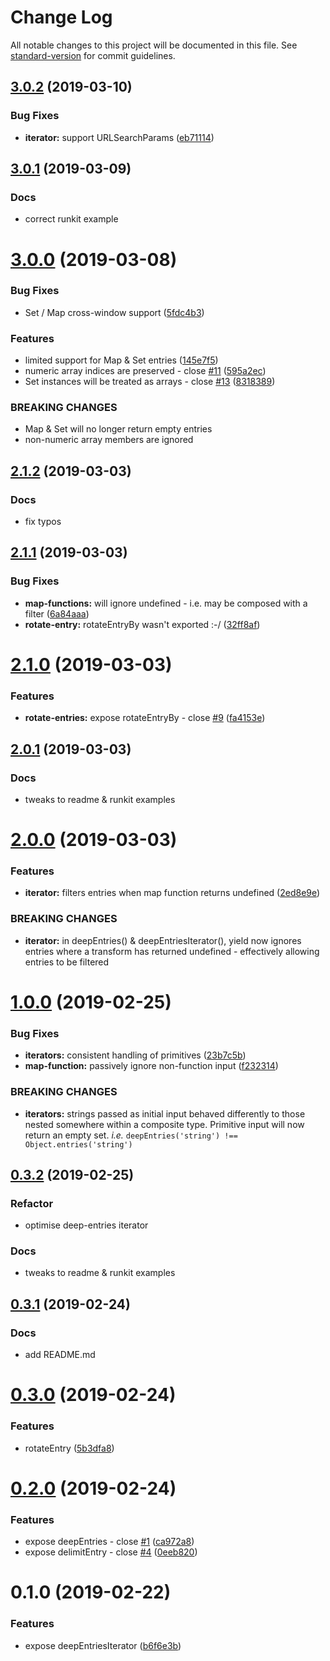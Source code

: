 # Change Log

All notable changes to this project will be documented in this file. See [standard-version](https://github.com/conventional-changelog/standard-version) for commit guidelines.

## [3.0.2](https://github.com/mylesj/deep-entries/compare/v3.0.1...v3.0.2) (2019-03-10)

### Bug Fixes

-   **iterator:** support URLSearchParams ([eb71114](https://github.com/mylesj/deep-entries/commit/eb71114))

## [3.0.1](https://github.com/mylesj/deep-entries/compare/v3.0.0...v3.0.1) (2019-03-09)

### Docs

-   correct runkit example

# [3.0.0](https://github.com/mylesj/deep-entries/compare/v2.1.2...v3.0.0) (2019-03-08)

### Bug Fixes

-   Set / Map cross-window support ([5fdc4b3](https://github.com/mylesj/deep-entries/commit/5fdc4b3))

### Features

-   limited support for Map & Set entries ([145e7f5](https://github.com/mylesj/deep-entries/commit/145e7f5))
-   numeric array indices are preserved - close [#11](https://github.com/mylesj/deep-entries/issues/11) ([595a2ec](https://github.com/mylesj/deep-entries/commit/595a2ec))
-   Set instances will be treated as arrays - close [#13](https://github.com/mylesj/deep-entries/issues/13) ([8318389](https://github.com/mylesj/deep-entries/commit/8318389))

### BREAKING CHANGES

-   Map & Set will no longer return empty entries
-   non-numeric array members are ignored

## [2.1.2](https://github.com/mylesj/deep-entries/compare/v2.1.1...v2.1.2) (2019-03-03)

### Docs

-   fix typos

## [2.1.1](https://github.com/mylesj/deep-entries/compare/v2.1.0...v2.1.1) (2019-03-03)

### Bug Fixes

-   **map-functions:** will ignore undefined - i.e. may be composed with a filter ([6a84aaa](https://github.com/mylesj/deep-entries/commit/6a84aaa))
-   **rotate-entry:** rotateEntryBy wasn't exported :-/ ([32ff8af](https://github.com/mylesj/deep-entries/commit/32ff8af))

# [2.1.0](https://github.com/mylesj/deep-entries/compare/v2.0.1...v2.1.0) (2019-03-03)

### Features

-   **rotate-entries:** expose rotateEntryBy - close [#9](https://github.com/mylesj/deep-entries/issues/9) ([fa4153e](https://github.com/mylesj/deep-entries/commit/fa4153e))

## [2.0.1](https://github.com/mylesj/deep-entries/compare/v2.0.0...v2.0.1) (2019-03-03)

### Docs

-   tweaks to readme & runkit examples

# [2.0.0](https://github.com/mylesj/deep-entries/compare/v1.0.0...v2.0.0) (2019-03-03)

### Features

-   **iterator:** filters entries when map function returns undefined ([2ed8e9e](https://github.com/mylesj/deep-entries/commit/2ed8e9e))

### BREAKING CHANGES

-   **iterator:** in deepEntries() & deepEntriesIterator(), yield now ignores entries where a transform has returned undefined - effectively allowing entries to be filtered

# [1.0.0](https://github.com/mylesj/deep-entries/compare/v0.3.2...v1.0.0) (2019-02-25)

### Bug Fixes

-   **iterators:** consistent handling of primitives ([23b7c5b](https://github.com/mylesj/deep-entries/commit/23b7c5b))
-   **map-function:** passively ignore non-function input ([f232314](https://github.com/mylesj/deep-entries/commit/f232314))

### BREAKING CHANGES

-   **iterators:** strings passed as initial input behaved differently to those nested somewhere within a composite type. Primitive input will now return an empty set. _i.e._ `deepEntries('string') !== Object.entries('string')`

## [0.3.2](https://github.com/mylesj/deep-entries/compare/v0.3.1...v0.3.2) (2019-02-25)

### Refactor

-   optimise deep-entries iterator

### Docs

-   tweaks to readme & runkit examples

## [0.3.1](https://github.com/mylesj/deep-entries/compare/v0.3.0...v0.3.1) (2019-02-24)

### Docs

-   add README.md

# [0.3.0](https://github.com/mylesj/deep-entries/compare/v0.2.0...v0.3.0) (2019-02-24)

### Features

-   rotateEntry ([5b3dfa8](https://github.com/mylesj/deep-entries/commit/5b3dfa8))

# [0.2.0](https://github.com/mylesj/deep-entries/compare/v0.1.0...v0.2.0) (2019-02-24)

### Features

-   expose deepEntries - close [#1](https://github.com/mylesj/deep-entries/issues/1) ([ca972a8](https://github.com/mylesj/deep-entries/commit/ca972a8))
-   expose delimitEntry - close [#4](https://github.com/mylesj/deep-entries/issues/4) ([0eeb820](https://github.com/mylesj/deep-entries/commit/0eeb820))

# 0.1.0 (2019-02-22)

### Features

-   expose deepEntriesIterator ([b6f6e3b](https://github.com/mylesj/deep-entries/commit/b6f6e3b))
